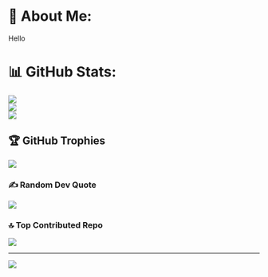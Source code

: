 # 💫 About Me:  
Hello<br>

# 📊 GitHub Stats:
![](https://github-readme-stats.vercel.app/api?username=GMohnish11&theme=solarized-dark&hide_border=false&include_all_commits=false&count_private=false)<br/>
![](https://nirzak-streak-stats.vercel.app/?user=GMohnish11&theme=solarized-dark&hide_border=false)<br/>
![](https://github-readme-stats.vercel.app/api/top-langs/?username=GMohnish11&theme=solarized-dark&hide_border=false&include_all_commits=false&count_private=false&layout=compact)

## 🏆 GitHub Trophies
![](https://github-profile-trophy.vercel.app/?username=GMohnish11&theme=radical&no-frame=false&no-bg=true&margin-w=4)

### ✍️ Random Dev Quote
![](https://quotes-github-readme.vercel.app/api?type=horizontal&theme=radical)

### 🔝 Top Contributed Repo
![](https://github-contributor-stats.vercel.app/api?username=GMohnish11&limit=5&theme=dark&combine_all_yearly_contributions=true)

---
[![](https://visitcount.itsvg.in/api?id=GMohnish11&icon=0&color=0)](https://visitcount.itsvg.in)

<!-- Proudly created with GPRM ( https://gprm.itsvg.in ) -->
